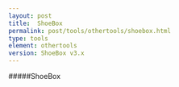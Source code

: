 ```yaml
---
layout: post
title:  ShoeBox
permalink: post/tools/othertools/shoebox.html
type: tools
element: othertools
version: ShoeBox v3.x
---
```


#####ShoeBox